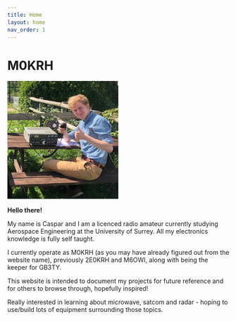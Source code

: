 ```yaml
---
title: Home
layout: home
nav_order: 1
---
```


<h1><b>M0KRH</b></h1>

<img src="media/profile_photo.jpg" width="50%">

**Hello there!**

My name is Caspar and I am a licenced radio amateur currently studying Aerospace Engineering at the University of Surrey. All my electronics knowledge is fully self taught.

I currently operate as M0KRH (as you may have already figured out from the website name), previously 2E0KRH and M6OWI, along with being the keeper for GB3TY.

This website is intended to document my projects for future reference and for others to browse through, hopefully inspired!

Really interested in learning about microwave, satcom and radar - hoping to use/build lots of equipment surrounding those topics.